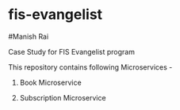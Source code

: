 # fis-evangelist
#Manish Rai

Case Study for FIS Evangelist program

This repository contains following Microservices -

1. Book Microservice

2. Subscription Microservice
